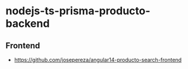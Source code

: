# nodejs-ts-prisma-producto-backend

## Frontend
* https://github.com/josepereza/angular14-producto-search-frontend
